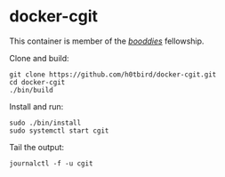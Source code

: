 # docker-cgit

This container is member of the [*booddies*](https://github.com/h0tbird/booddies) fellowship.

Clone and build:
```
git clone https://github.com/h0tbird/docker-cgit.git
cd docker-cgit
./bin/build
```

Install and run:
```
sudo ./bin/install
sudo systemctl start cgit
```

Tail the output:
```
journalctl -f -u cgit
```
